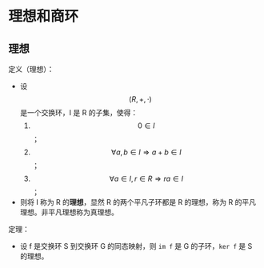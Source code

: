 # 理想和商环

## 理想

定义（理想）：

- 设 $$(R, +, \cdot)$$ 是一个交换环，I 是 R 的子集，使得：
  1. $$0 \in I$$；
  2. $$\forall a, b \in I \Rightarrow a+b \in I$$；
  3. $$\forall a \in I, r \in R \Rightarrow ra \in I$$；
- 则将 I 称为 R 的**理想**，显然 R 的两个平凡子环都是 R 的理想，称为 R 的平凡理想。非平凡理想称为真理想。

定理：

- 设 f 是交换环 S 到交换环 G 的同态映射，则 `im f` 是 G 的子环，`ker f` 是 S 的理想。